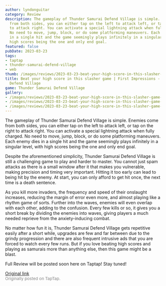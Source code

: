 ```yaml
---
author: lyndonguitar
category: Review
description: The gameplay of Thunder Samurai Defend Village is simple. Enemies come
  from both sides, you can either tap on the left to attack left, or tap on the right
  to attack right. You can activate a special lightning attack when fully charged.
  No need to move, jump, block, or do some platforming maneuvers. Each enemy dies
  in a single hit and the game seemingly plays infinitely in a singular level, with
  high scores being the one and only end goal.
featured: false
pubDate: 2023-03-23
tags:
- taptap
- thunder-samurai-defend-village
- web
thumb: /images/reviews/2023-03-23-beat-your-high-score-in-this-slasher-game--first-impressions---thunder-samurai-defend-vil-0.avif
title: Beat your high score in this slasher game | First Impressions - Thunder Samurai
  Defend Village
game: Thunder Samurai Defend Village
gallery:
- /images/reviews/2023-03-23-beat-your-high-score-in-this-slasher-game--first-impressions---thunder-samurai-defend-vil-0.avif
- /images/reviews/2023-03-23-beat-your-high-score-in-this-slasher-game--first-impressions---thunder-samurai-defend-vil-1.avif
- /images/reviews/2023-03-23-beat-your-high-score-in-this-slasher-game--first-impressions---thunder-samurai-defend-vil-2.avif
---
```

The gameplay of Thunder Samurai Defend Village is simple. Enemies come from both sides, you can either tap on the left to attack left, or tap on the right to attack right. You can activate a special lightning attack when fully charged. No need to move, jump, block, or do some platforming maneuvers. Each enemy dies in a single hit and the game seemingly plays infinitely in a singular level, with high scores being the one and only end goal.

Despite the aforementioned simplicity, Thunder Samurai Defend Village is still a challenging game to play and harder to master. You cannot just spam attacks as there is a small window after it that makes you vulnerable, making precision and timing very important. Hitting it too early can lead to being hit by the enemy. At start, you can only afford to get hit once, the next time is a death sentence.

As you kill more invaders, the frequency and speed of their onslaught increases, reducing the margin of error even more, and almost playing like a rhythm game of sorts. Further into the waves, enemies will even overlap with each other, adding to the confusion. Every few kills or so, it gives you a short break by dividing the enemies into waves, giving players a much needed reprieve from the anxiety-inducing combat.

No matter how fun it is, Thunder Samurai Defend Village gets repetitive easily after a short while, upgrades are few and far between due to the grindy progression and there are also frequent intrusive ads that you are forced to watch every few runs. But if you love beating high scores and playing as samurais more than anything else, then this game might be a blast.

Full Review will be posted soon here on Taptap! Stay tuned!

[Original link](https://www.taptap.io/post/4872960)<br><span style="font-size: 0.95em; color: #888;">Originally posted on TapTap.</span>